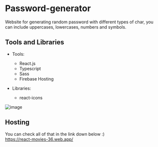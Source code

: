 # Password-generator

Website for generating random password with different types of char, you can include uppercases, lowercases, numbers and symbols.
   
## Tools and Libraries
    
* Tools:
    * React.js 
    * Typescript
    * Sass
    * Firebase Hosting

* Libraries: 
    * react-icons
    
![image](https://user-images.githubusercontent.com/121461039/215876784-3c5848fa-b830-4d74-b399-79c28d05e72c.png)


## Hosting

You can check all of that in the link down below :) <br>
https://react-movies-36.web.app/
